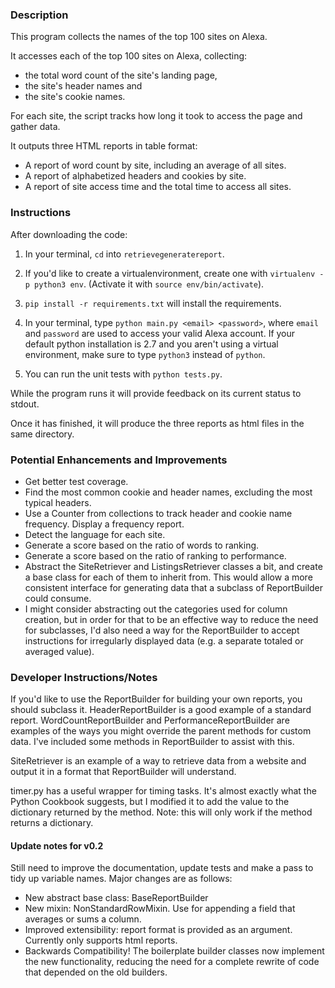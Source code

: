 ### Description
This program collects the names of the top 100 sites on Alexa.

It accesses each of the top 100 sites on Alexa, collecting:
* the total word count of the site's landing page,
* the site's header names and
* the site's cookie names.

For each site, the script tracks how long it took to access the page and gather data.

It outputs three HTML reports in table format:
* A report of word count by site, including an average of all sites.
* A report of alphabetized headers and cookies by site.
* A report of site access time and the total time to access all sites.

### Instructions
After downloading the code:

1.  In your terminal, `cd` into `retrievegeneratereport`.

2.  If you'd like to create a virtualenvironment, create one with `virtualenv -p python3 env`. (Activate it with `source env/bin/activate`).

3.  `pip install -r requirements.txt` will install the requirements.

4.  In your terminal, type `python main.py <email> <password>`, where `email` and `password` are used to access your valid Alexa account. If your default python installation is 2.7 and you aren't using a virtual environment, make sure to type `python3` instead of `python`.

5.  You can run the unit tests with `python tests.py`.

While the program runs it will provide feedback on its current status to stdout.

Once it has finished, it will produce the three reports as html files in the same directory.


### Potential Enhancements and Improvements
* Get better test coverage.
* Find the most common cookie and header names, excluding the most typical headers.
* Use a Counter from collections to track header and cookie name frequency. Display a frequency report.
* Detect the language for each site.
* Generate a score based on the ratio of words to ranking.
* Generate a score based on the ratio of ranking to performance.
* Abstract the SiteRetriever and ListingsRetriever classes a bit, and create a base class for each of them to inherit from. This would allow a more consistent interface for generating data that a subclass of ReportBuilder could consume.
* I might consider abstracting out the categories used for column creation, but in order for that to be an effective way to reduce the need for subclasses, I'd also need a way for the ReportBuilder to accept instructions for irregularly displayed data (e.g. a separate totaled or averaged value).

### Developer Instructions/Notes

If you'd like to use the ReportBuilder for building your own reports, you should subclass it. HeaderReportBuilder is a good example of a standard report. WordCountReportBuilder and PerformanceReportBuilder are examples of the ways you might override the parent methods for custom data. I've included some methods in ReportBuilder to assist with this.

SiteRetriever is an example of a way to retrieve data from a website and output it in a format that ReportBuilder will understand.

timer.py has a useful wrapper for timing tasks. It's almost exactly what the Python Cookbook suggests, but I modified it to add the value to the dictionary returned by the method. Note: this will only work if the method returns a dictionary.

#### Update notes for v0.2
Still need to improve the documentation, update tests and make a pass to tidy up variable names. Major changes are as follows:
* New abstract base class: BaseReportBuilder
* New mixin: NonStandardRowMixin. Use for appending a field that averages or sums a column.
* Improved extensibility: report format is provided as an argument. Currently only supports html reports.
* Backwards Compatibility! The boilerplate builder classes now implement the new functionality, reducing the need for a complete rewrite of code that depended on the old builders.
